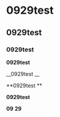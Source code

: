 # 0929test
## 0929test

### 0929test

**0929test**

__0929test __

**0929test **

__0929test__

**09** __29__
